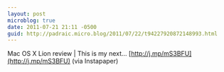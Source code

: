 ```yaml
---
layout: post
microblog: true
date: 2011-07-21 21:11 -0500
guid: http://padraic.micro.blog/2011/07/22/t94227920872148993.html
---
```

Mac OS X Lion review | This is my next... [http://j.mp/mS3BFU](http://j.mp/mS3BFU) (via Instapaper)
